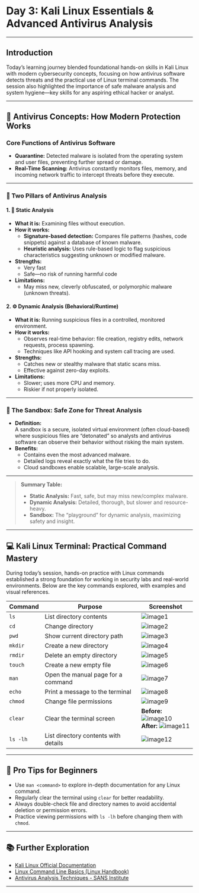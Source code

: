 # Day 3: Kali Linux Essentials & Advanced Antivirus Analysis

---

## Introduction

Today’s learning journey blended foundational hands-on skills in Kali Linux with modern cybersecurity concepts, focusing on how antivirus software detects threats and the practical use of Linux terminal commands. The session also highlighted the importance of safe malware analysis and system hygiene—key skills for any aspiring ethical hacker or analyst.

---

## 🚨 Antivirus Concepts: How Modern Protection Works

### Core Functions of Antivirus Software

- **Quarantine:** Detected malware is isolated from the operating system and user files, preventing further spread or damage.
- **Real-Time Scanning:** Antivirus constantly monitors files, memory, and incoming network traffic to intercept threats before they execute.

---

### 🔬 Two Pillars of Antivirus Analysis

#### 1. 🧊 Static Analysis

- **What it is:** Examining files without execution.
- **How it works:**  
  - **Signature-based detection:** Compares file patterns (hashes, code snippets) against a database of known malware.
  - **Heuristic analysis:** Uses rule-based logic to flag suspicious characteristics suggesting unknown or modified malware.
- **Strengths:**  
  - Very fast
  - Safe—no risk of running harmful code
- **Limitations:**  
  - May miss new, cleverly obfuscated, or polymorphic malware (unknown threats).

#### 2. ⚙️ Dynamic Analysis (Behavioral/Runtime)

- **What it is:** Running suspicious files in a controlled, monitored environment.
- **How it works:**  
  - Observes real-time behavior: file creation, registry edits, network requests, process spawning.
  - Techniques like API hooking and system call tracing are used.
- **Strengths:**  
  - Catches new or stealthy malware that static scans miss.
  - Effective against zero-day exploits.
- **Limitations:**  
  - Slower; uses more CPU and memory.
  - Riskier if not properly isolated.

---

### 🧪 The Sandbox: Safe Zone for Threat Analysis

- **Definition:**  
  A sandbox is a secure, isolated virtual environment (often cloud-based) where suspicious files are “detonated” so analysts and antivirus software can observe their behavior without risking the main system.
- **Benefits:**  
  - Contains even the most advanced malware.
  - Detailed logs reveal exactly what the file tries to do.
  - Cloud sandboxes enable scalable, large-scale analysis.

---

> **Summary Table:**  
> - **Static Analysis:** Fast, safe, but may miss new/complex malware.  
> - **Dynamic Analysis:** Detailed, thorough, but slower and resource-heavy.  
> - **Sandbox:** The “playground” for dynamic analysis, maximizing safety and insight.

---

## 💻 Kali Linux Terminal: Practical Command Mastery

During today’s session, hands-on practice with Linux commands established a strong foundation for working in security labs and real-world environments. Below are the key commands explored, with examples and visual references.

| Command       | Purpose                                 | Screenshot |
|---------------|-----------------------------------------|------------|
| `ls`          | List directory contents                 | ![image1](https://github.com/user-attachments/assets/7a7a5e32-6e38-4a03-a937-8ecf342b69e6) |
| `cd`          | Change directory                        | ![image2](https://github.com/user-attachments/assets/f2889d76-59bc-48b5-950f-4db2cfddacf5) |
| `pwd`         | Show current directory path             | ![image3](https://github.com/user-attachments/assets/eed05587-9c6e-4a1d-9938-1c3d614c3474) |
| `mkdir`       | Create a new directory                  | ![image4](https://github.com/user-attachments/assets/054001a9-17eb-4258-aa77-eb6321e9b56c) |
| `rmdir`       | Delete an empty directory               | ![image5](https://github.com/user-attachments/assets/06090a09-0ad1-46db-9c91-90ccfb0d3458) |
| `touch`       | Create a new empty file                 | ![image6](https://github.com/user-attachments/assets/6c7831d1-1d23-448b-900b-c260df7e28da) |
| `man`         | Open the manual page for a command      | ![image7](https://github.com/user-attachments/assets/04c9d7ed-1022-4f87-b857-806a9f63d58d) |
| `echo`        | Print a message to the terminal         | ![image8](https://github.com/user-attachments/assets/8e226830-3c15-4aa6-8f8e-eaafe4ff54da) |
| `chmod`       | Change file permissions                 | ![image9](https://github.com/user-attachments/assets/dea146ba-5992-4a18-9c17-d82be1052da6) |
| `clear`       | Clear the terminal screen               | **Before:** ![image10](https://github.com/user-attachments/assets/84b275cc-ab8b-44bf-baef-d9404e5860c0) <br> **After:** ![image11](https://github.com/user-attachments/assets/45a1d878-5970-4c74-9047-44c41338ad4e) |
| `ls -lh`      | List directory contents with details    | ![image12](https://github.com/user-attachments/assets/3a47ec66-3361-484f-bf48-c44e6cd1be50) |

---

## 📝 Pro Tips for Beginners

- Use `man <command>` to explore in-depth documentation for any Linux command.
- Regularly clear the terminal using `clear` for better readability.
- Always double-check file and directory names to avoid accidental deletion or permission errors.
- Practice viewing permissions with `ls -lh` before changing them with `chmod`.

---

## 📚 Further Exploration

- [Kali Linux Official Documentation](https://www.kali.org/docs/)
- [Linux Command Line Basics (Linux Handbook)](https://linuxhandbook.com/linux-commands/)
- [Antivirus Analysis Techniques - SANS Institute](https://www.sans.org/white-papers/antivirus-analysis/)

---
